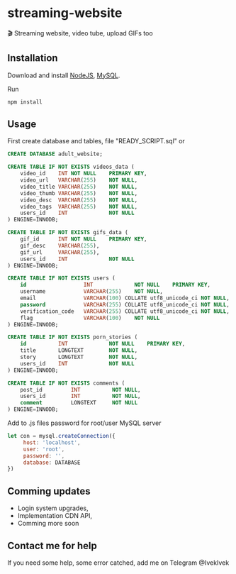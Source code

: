 # streaming-website
🎬 Streaming website, video tube, upload GIFs too

## Installation

Download and install [NodeJS](https://nodejs.org/en/), [MySQL](https://www.mysql.com/).

Run
```bash
npm install
```

## Usage

First create database and tables, file "READY_SCRIPT.sql" or 

```SQL
CREATE DATABASE adult_website;

CREATE TABLE IF NOT EXISTS videos_data (
    video_id    INT NOT NULL    PRIMARY KEY,
    video_url   VARCHAR(255)    NOT NULL,
    video_title VARCHAR(255)    NOT NULL,
    video_thumb VARCHAR(255)    NOT NULL,
    video_desc  VARCHAR(255)    NOT NULL,
    video_tags  VARCHAR(255)    NOT NULL,
    users_id    INT             NOT NULL
) ENGINE=INNODB;

CREATE TABLE IF NOT EXISTS gifs_data (
    gif_id      INT NOT NULL    PRIMARY KEY,
    gif_desc    VARCHAR(255),
    gif_url     VARCHAR(255),
	users_id    INT             NOT NULL
) ENGINE=INNODB;

CREATE TABLE IF NOT EXISTS users (
    id          		INT             NOT NULL    PRIMARY KEY,
    username    		VARCHAR(255)    NOT NULL,
    email       		VARCHAR(100) COLLATE utf8_unicode_ci NOT NULL,
    password    		VARCHAR(255) COLLATE utf8_unicode_ci NOT NULL,
	verification_code   VARCHAR(255) COLLATE utf8_unicode_ci NOT NULL,
	flag                VARCHAR(100)    NOT NULL
) ENGINE=INNODB;

CREATE TABLE IF NOT EXISTS porn_stories (
    id          INT             NOT NULL    PRIMARY KEY,
    title       LONGTEXT        NOT NULL,
    story       LONGTEXT        NOT NULL,
	users_id    INT             NOT NULL
) ENGINE=INNODB;

CREATE TABLE IF NOT EXISTS comments (
	post_id         INT          NOT NULL,
	users_id        INT          NOT NULL,
	comment         LONGTEXT     NOT NULL
) ENGINE=INNODB;
```

Add to .js files password for root/user MySQL server
```javascript
let con = mysql.createConnection({
     host: 'localhost',
     user: 'root',
     password: '',
     database: DATABASE
})
```

## Comming updates

* Login system upgrades,
* Implementation CDN API,
* Comming more soon

## Contact me for help

If you need some help, some error catched, add me on Telegram @IvekIvek
